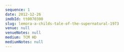 ```yaml
---
sequence: 1
date: 2012-12-26
imdbId: tt0070300
slug: lemora-a-childs-tale-of-the-supernatural-1973
venue: null
venueNotes: null
medium: TCM HD
mediumNotes: null
---
```


